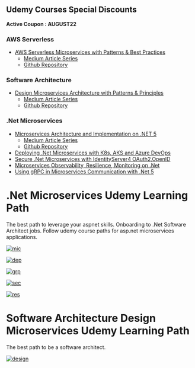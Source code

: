 ## Udemy Courses Special Discounts

**Active Coupon : AUGUST22**

### AWS Serverless
* [AWS Serverless Microservices with Patterns & Best Practices](https://www.udemy.com/course/aws-serverless-microservices-lambda-eventbridge-sqs-apigateway/?couponCode=AUGUST22)
  * [Medium Article Series](https://medium.com/aws-serverless-microservices-with-patterns-best)
  * [Github Repository](https://github.com/awsrun/aws-microservices)

### Software Architecture
* [Design Microservices Architecture with Patterns & Principles](https://www.udemy.com/course/design-microservices-architecture-with-patterns-principles/?couponCode=AUGUST22)
  * [Medium Article Series](https://medium.com/design-microservices-architecture-with-patterns)
  * [Github Repository](https://github.com/mehmetozkaya/Design-Microservices-Architecture-with-Patterns-Principles)

### .Net Microservices
* [Microservices Architecture and Implementation on .NET 5](https://www.udemy.com/course/microservices-architecture-and-implementation-on-dotnet/?couponCode=AUGUST22)
  * [Medium Article Series](https://medium.com/aspnetrun)
  * [Github Repository](https://github.com/aspnetrun/run-aspnetcore-microservices)
* [Deploying .Net Microservices with K8s, AKS and Azure DevOps](https://www.udemy.com/course/deploying-net-microservices-with-k8s-aks-and-azure-devops/?couponCode=AUGUST22)
* [Secure .Net Microservices with IdentityServer4 OAuth2,OpenID](https://www.udemy.com/course/secure-net-microservices-with-identityserver4-oauth2openid/?couponCode=AUGUST22)
* [Microservices Observability, Resilience, Monitoring on .Net](https://www.udemy.com/course/microservices-observability-resilience-monitoring-on-net/?referralCode=D162C050483C75452136)
* [Using gRPC in Microservices Communication with .Net 5](https://www.udemy.com/course/using-grpc-in-microservices-communication-with-net-5/?couponCode=MARCH22)

# .Net Microservices Udemy Learning Path
The best path to leverage your aspnet skills. Onboarding to .Net Software Architect jobs. Follow udemy course paths for asp.net microservices applications.

[![mic](https://user-images.githubusercontent.com/1147445/110911878-4daa4d80-8324-11eb-8d5f-f5cc1199800e.png)](https://www.udemy.com/course/microservices-architecture-and-implementation-on-dotnet/?referralCode=FA6BAE225A0B6F0B7BB7)

[![dep](https://user-images.githubusercontent.com/1147445/110911880-4e42e400-8324-11eb-9b96-3d92f0564b61.png)](https://www.udemy.com/course/deploying-net-microservices-with-k8s-aks-and-azure-devops/?referralCode=BB2B6474B1AEEA830600)

[![grp](https://user-images.githubusercontent.com/1147445/110911876-4d11b700-8324-11eb-9265-127cd6609757.png)](https://www.udemy.com/course/using-grpc-in-microservices-communication-with-net-5/?referralCode=58488D38B3C39FBA0D70)

[![sec](https://user-images.githubusercontent.com/1147445/110911882-4e42e400-8324-11eb-9d7b-d12d3be1c67c.png)](https://www.udemy.com/course/secure-net-microservices-with-identityserver4-oauth2openid/?referralCode=6615E54FFF6B4FCC081D)

[![res](https://user-images.githubusercontent.com/1147445/115364130-bf02d900-a1cb-11eb-9f85-6ace1e3d0344.png)](https://www.udemy.com/course/microservices-observability-resilience-monitoring-on-net/?referralCode=D162C050483C75452136)

# Software Architecture Design Microservices Udemy Learning Path
The best path to be a software architect. 

[![design](https://user-images.githubusercontent.com/1147445/130039117-5d54d7fd-474c-46f7-a629-c36dd4c8df43.png)](https://www.udemy.com/course/design-microservices-architecture-with-patterns-principles/?referralCode=65B432E6213E98219A0D)





